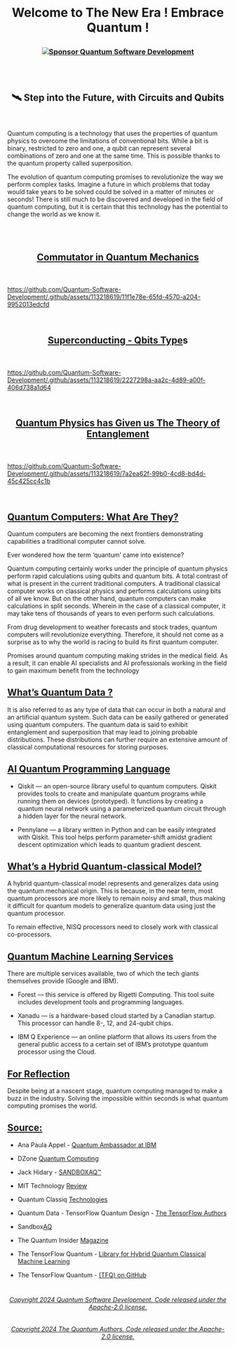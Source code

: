 <br>

# <p align="center">  Welcome to The New Era ! Embrace Quantum ! 

<!--### <p align="center">  <img src="https://github.githubassets.com/images/icons/emoji/octocat.png" width="46">  -->
### </p> <p align="center"> [![Sponsor Quantum Software Development](https://img.shields.io/badge/Sponsor-Quantum%20Software%20Development-brightgreen?logo=GitHub)](https://github.com/sponsors/Quantum-Software-Development)
<br><br>


## <p align="center"> 🛰 Step into the Future, with Circuits and Qubits 

<br>

Quantum computing is a technology that uses the properties of quantum physics to overcome the limitations of conventional bits. While a bit is binary, restricted to zero and one, a qubit can represent several combinations of zero and one at the same time. This is possible thanks to the quantum property called superposition.

The evolution of quantum computing promises to revolutionize the way we perform complex tasks. Imagine a future in which problems that today would take years to be solved could be solved in a matter of minutes or seconds! There is still much to be discovered and developed in the field of quantum computing, but it is certain that this technology has the potential to change the world as we know it.
<br><br>


<br>

## **<p align="center"> [Commutator in Quantum Mechanics]() </p>** 

<br>

https://github.com/Quantum-Software-Development/.github/assets/113218619/11f1e78e-65fd-4570-a204-9952013edcfd

<br>

## **<p align="center"> [Superconducting - Qbits Type]()s** 

<br>

https://github.com/Quantum-Software-Development/.github/assets/113218619/2227298a-aa2c-4d89-a00f-406d738a1d64

<br>

## **<p align="center"> [Quantum Physics has Given us The Theory of Entanglement]()**

<br>

https://github.com/Quantum-Software-Development/.github/assets/113218619/7a2ea62f-99b0-4cd8-bd4d-45c425cc4c1b

<br>

## [Quantum Computers: What Are They?](https://www.ibm.com/topics/quantum-computing)

Quantum computers are becoming the next frontiers demonstrating capabilities a traditional computer cannot solve.

Ever wondered how the term ‘quantum’ came into existence?

Quantum computing certainly works under the principle of quantum physics perform rapid calculations using qubits and quantum bits. A total contrast of what is present in the current traditional computers. A traditional classical computer works on classical physics and performs calculations using bits of all we know. But on the other hand, quantum computers can make calculations in split seconds. Wherein in the case of a classical computer, it may take tens of thousands of years to even perform such calculations.

From drug development to weather forecasts and stock trades, quantum computers will revolutionize everything. Therefore, it should not come as a surprise as to why the world is racing to build its first quantum computer.

Promises around quantum computing making strides in the medical field. As a result, it can enable AI specialists and AI professionals working in the field to gain maximum benefit from the technology


## [What’s Quantum Data ?](https://thequantuminsider.com/2022/08/23/quantum-computer-ai-powering-computers-with-quantum-brains/)

It is also referred to as any type of data that can occur in both a natural and an artificial quantum system. Such data can be easily gathered or generated using quantum computers. The quantum data is said to exhibit entanglement and superposition that may lead to joining probable distributions. These distributions can further require an extensive amount of classical computational resources for storing purposes.


## [AI Quantum Programming Language](https://thequantuminsider.com/2022/08/23/quantum-computer-ai-powering-computers-with-quantum-brains/)

- Qiskit — an open-source library useful to quantum computers. Qiskit provides tools to create and manipulate quantum programs while running them on devices (prototyped). It functions by creating a quantum neural network using a parameterized quantum circuit through a hidden layer for the neural network.

- Pennylane — a library written in Python and can be easily integrated with Qiskit. This tool helps perform parameter-shift amidst gradient descent optimization which leads to quantum gradient descent.

 
## [What’s a Hybrid Quantum-classical Model?](https://www.tensorflow.org/quantum)

A hybrid quantum-classical model represents and generalizes data using the quantum mechanical origin. This is because, in the near term, most quantum processors are more likely to remain noisy and small, thus making it difficult for quantum models to generalize quantum data using just the quantum processor.

To remain effective, NISQ processors need to closely work with classical co-processors.


## [Quantum Machine Learning Services](https://qiskit.org/learn/course/machine-learning-course)

There are multiple services available, two of which the tech giants themselves provide (Google and IBM).

- Forest — this service is offered by Rigetti Computing. This tool suite includes development tools and programming languages.

- Xanadu — is a hardware-based cloud started by a Canadian startup. This processor can handle 8-, 12, and 24-qubit chips.

- IBM Q Experience — an online platform that allows its users from the general public access to a certain set of IBM’s prototype quantum processor using the Cloud.


## [For Reflection](https://www.technologyreview.com/2023/01/06/1066317/whats-next-for-quantum-computing/)

Despite being at a nascent stage, quantum computing managed to make a buzz in the industry. Solving the impossible within seconds is what quantum computing promises the world.


## [Source:]()

- Ana Paula Appel - [Quantum Ambassador at IBM](https://www.linkedin.com/pulse/como-come%C3%A7ar-sua-jornada-na-computa%C3%A7%C3%A3o-qu%C3%A2ntica-ana-paula-appel/)

- DZone [Quantum Computing](https://dzone.com/articles/the-quantum-machine-learning-hype)

- Jack Hidary - [SANDBOXAQ™](https://www.sandboxaq.com/company/leadership/jack-hidary)

- MIT Technology [Review ](https://forms.technologyreview.com/global-panel-application/?utm_source=banner_ad&utm_medium=display&utm_campaign=global_panel.unpaid.acquisition&utm_term=bannerads&utm_content=global_panel_apply)

- Quantum Classiq [Technologies](https://platform.classiq.io/)

- Quantum Data - TensorFlow Quantum Design - [The TensorFlow Authors](https://github.com/Quantum-Software-Development/.github/blob/37258f9de403a3418c37ce48d1e6012a4f7272ef/quantum_data.ipynb)

- Sandbox[AQ](https://www.sandboxaq.com/)

- The Quantum Insider [Magazine](https://thequantuminsider.com/2022/08/23/quantum-computer-ai-powering-computers-with-quantum-brains/)

- The TensorFlow Quantum - [Library for Hybrid Quantum Classical Machine Learning](https://www.tensorflow.org/quantum)

- The TensorFlow Quantum - [(TFQ) on GitHub](https://github.com/tensorflow/quantum) 

  

#

###### <p align="center"> [Copyright 2024 Quantum Software Development. Code released under the Apache-2.0 license.](https://github.com/Quantum-Software-Development/.github/blob/39cb7f4118242778536b138bf035bba3031741e9/LICENSE)

###### <p align="center"> [Copyright 2024 The Quantum Authors. Code released under the Apache-2.0 license.](https://www.apache.org/licenses/LICENSE-2.0)





